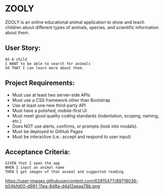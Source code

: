 # ZOOLY

ZOOLY is an online educational animal application to show and teach children about different types of animals, species, and scientific information about them.


## User Story:
```
AS A child
I WANT to be able to search for animals
SO THAT I can learn more about them.

```

## Project Requirements:
- Must use at least two server-side APIs
- Must use a CSS framework other than Bootstrap
- Use at least one new third-party API
- Must have a polished, mobile-first UI
- Must meet good quality coding standards (indentation, scoping, naming, etc.)
- Does NOT use alerts, confirms, or prompts (look into modals).
- Must be deployed to GitHub Pages
- Must be interactive (i.e.: accept and respond to user input)


## Acceptance Criteria:
```
GIVEN that I open the app
WHEN I input an animal name
THEN I get images of that animal and suggested reading

```

https://user-images.githubusercontent.com/62815477/89718036-b04bfd00-d981-11ea-8d8a-d4a12aeaa78b.png
